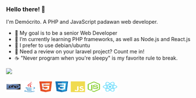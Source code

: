 ### Hello there! 👋

I'm Demócrito. A PHP and JavaScript padawan web developer.

- 🔭 My goal is to be a senior Web Developer
- 🌱 I’m currently learning PHP frameworks, as well as Node.js and React.js
- 🐧 I prefer to use debian/ubuntu
- 👯 Need a review on your laravel project? Count me in!
- ☕ "Never program when you're sleepy" is my favorite rule to break.

<div>
  <img height="200em" src="https://github-readme-stats.vercel.app/api?username=democrito88&show_icons=true&theme=merko">
</div>
<div style="display: inline_block"><br>
  <img align="center" height="30" width="40" src="https://raw.githubusercontent.com/devicons/devicon/master/icons/php/php-original.svg">
  <img align="center" height="30" width="40" src="https://raw.githubusercontent.com/devicons/devicon/master/icons/java/java-original.svg">
  <img align="center" height="30" width="40" src="https://raw.githubusercontent.com/devicons/devicon/master/icons/html5/html5-original.svg">
  <img align="center" height="30" width="40" src="https://raw.githubusercontent.com/devicons/devicon/master/icons/css3/css3-original.svg">
  <img align="center" height="30" width="40" src="https://raw.githubusercontent.com/devicons/devicon/master/icons/javascript/javascript-plain.svg">
  <img align="center" height="30" width="40" src="https://raw.githubusercontent.com/devicons/devicon/master/icons/nodejs/nodejs-original.svg">
  <img align="center" height="30" width="40" src="https://raw.githubusercontent.com/devicons/devicon/master/icons/react/react-original.svg">
</div>
